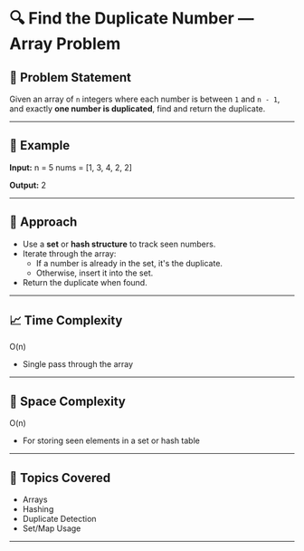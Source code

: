 # 🔍 Find the Duplicate Number — Array Problem

## 🧾 Problem Statement
Given an array of `n` integers where each number is between `1` and `n - 1`, and exactly **one number is duplicated**, find and return the duplicate.

---

## 🧠 Example

**Input:**
n = 5 nums = [1, 3, 4, 2, 2]

**Output:**
2

---

## 🧩 Approach

- Use a **set** or **hash structure** to track seen numbers.
- Iterate through the array:
  - If a number is already in the set, it's the duplicate.
  - Otherwise, insert it into the set.
- Return the duplicate when found.

---

## 📈 Time Complexity
O(n)

- Single pass through the array

---

## 🧠 Space Complexity
O(n)

- For storing seen elements in a set or hash table

---

## 📌 Topics Covered

- Arrays  
- Hashing  
- Duplicate Detection  
- Set/Map Usage

---






